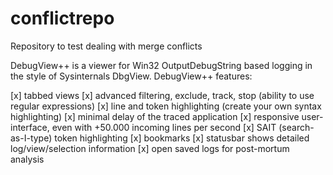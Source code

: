 conflictrepo
============

Repository to test dealing with merge conflicts

DebugView++ is a viewer for Win32 OutputDebugString based logging in the style of
Sysinternals DbgView. DebugView++ features:

[x] tabbed views
[x] advanced filtering, exclude, track, stop (ability to use regular expressions) 
[x] line and token highlighting (create your own syntax highlighting)
[x] minimal delay of the traced application
[x] responsive user-interface, even with +50.000 incoming lines per second
[x] SAIT (search-as-I-type) token highlighting
[x] bookmarks
[x] statusbar shows detailed log/view/selection information
[x] open saved logs for post-mortum analysis
